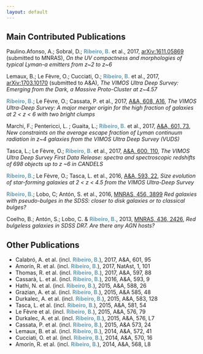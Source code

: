 ```yaml
---
layout: default
---
```


## Main Contributed Publications

Paulino.Afonso, A.; Sobral, D.; <span style="color:#6a9fb5">**Ribeiro, B.**</span> et al., 2017, [arXiv:1611.05869](https://arxiv.org/abs/1611.05869) (submitted to MNRAS), _On the UV compactness and morphologies of typical Lyman-a emitters from z~2 to z~6_

Lemaux, B.;  Le Fèvre, O.; Cucciati, O.; <span style="color:#6a9fb5">**Ribeiro, B.**</span> et al., 2017, [arXiv:1703.10170](https://arxiv.org/abs/1703.10170) (submitted to A&A), _The VIMOS Ultra Deep Survey: Emerging from the Dark, a Massive Proto-Cluster at z~4.57_

<span style="color:#6a9fb5">**Ribeiro, B.**</span>; Le Fèvre, O.; Cassata, P. et al., 2017,  [A&A, 608, A16](https://arxiv.org/abs/1611.05869), _The VIMOS Ultra-Deep Survey: A major merger origin for the high fraction of galaxies at 2 < z < 6 with two bright clumps_

Marchi, F.; Pentericci, L. ; Guaita, L.; <span style="color:#6a9fb5">**Ribeiro, B.**</span> et al., 2017, [A&A, 601, 73](https://arxiv.org/abs/1611.05882), _New constraints on the average escape fraction of Lyman continuum radiation in z~4 galaxies from the VIMOS Ultra Deep Survey (VUDS)_

Tasca, L.; Le Fèvre, O.; <span style="color:#6a9fb5">**Ribeiro, B.**</span> et al., 2017,  [A&A, 600, 110](http://arxiv.org/abs/1602.01842), _The VIMOS Ultra Deep Survey First Data Release: spectra and spectroscopic redshifts of 698 objects up to z ~6 in CANDELS_

<span style="color:#6a9fb5">**Ribeiro, B.**</span>; Le Fèvre, O.; Tasca, L. et al., 2016,   [A&A, 593, 22](https://ui.adsabs.harvard.edu/#abs/2016A&A...593A..22R/abstract), _Size evolution of star-forming galaxies at 2 < z < 4.5 from the VIMOS Ultra-Deep Survey_

<span style="color:#6a9fb5">**Ribeiro, B.**</span>; Lobo, C; Antón, S. et al., 2016,  [MNRAS, 456, 3899](http://mnras.oxfordjournals.org/content/456/4/3899) _Red galaxies with pseudo-bulges in the SDSS: closer to disk galaxies or to classical bulges?_

Coelho, B.; Antón, S.; Lobo, C. & <span style="color:#6a9fb5">**Ribeiro, B.**</span>, 2013, [MNRAS, 436, 2426](http://mnras.oxfordjournals.org/content/436/3/2426), _Red bulgeless galaxies in SDSS DR7. Are there any AGN hosts?_


## Other Publications

* Calabró, A. et al. (incl. <span style="color:#6a9fb5">**Ribeiro, B.**</span>), 2017, A&A, 601, 95
* Amorín, R. et al. (incl. <span style="color:#6a9fb5">**Ribeiro, B.**</span>), 2017, NatAst, 1, 101
* Thomas, R. et al. (incl. <span style="color:#6a9fb5">**Ribeiro, B.**</span>), 2017, A&A, 597, 88
* Cassarà, L. et al. (incl. <span style="color:#6a9fb5">**Ribeiro, B.**</span>), 2016, A&A, 593, 9
* Hathi, N. et al. (incl. <span style="color:#6a9fb5">**Ribeiro, B.**</span>), 2015, A&A, 588, 26
* Grazian, A. et al. (incl. <span style="color:#6a9fb5">**Ribeiro, B.**</span>), 2015, A&A 585, 48
* Durkalec, A. et al. (incl. <span style="color:#6a9fb5">**Ribeiro, B.**</span>), 2015, A&A, 583, 128
* Tasca, L. et al. (incl. <span style="color:#6a9fb5">**Ribeiro, B.**</span>), 2015, A&A, 581, 54
* Le Fèvre et al. (incl. <span style="color:#6a9fb5">**Ribeiro, B.**</span>), 2015, A&A, 576, 79
* Durkalec, A. et al. (incl. <span style="color:#6a9fb5">**Ribeiro, B.**</span>), 2015, A&A, 576, L7
* Cassata, P. et al. (incl. <span style="color:#6a9fb5">**Ribeiro, B.**</span>), 2015, A&A 573, 24
* Lemaux, B. et al. (incl. <span style="color:#6a9fb5">**Ribeiro, B.**</span>), 2014, A&A, 572, 41
* Cucciati, O. et al. (incl. <span style="color:#6a9fb5">**Ribeiro, B.**</span>), 2014, A&A, 570, 16
* Amorín, R. et al. (incl. <span style="color:#6a9fb5">**Ribeiro, B.**</span>), 2014, A&A, 568, L8

